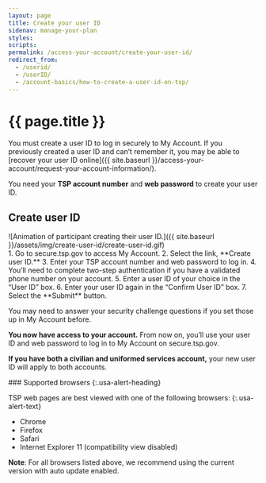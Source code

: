 ```yaml
---
layout: page
title: Create your user ID
sidenav: manage-your-plan
styles:
scripts:
permalink: /access-your-account/create-your-user-id/
redirect_from:
  - /userid/
  - /userID/
  - /account-basics/how-to-create-a-user-id-on-tsp/
---
```


# {{ page.title }}

You must create a user ID to log in securely to My Account. If you previously created a user ID and can’t remember it, you may be able to [recover your user ID online]({{ site.baseurl }}/access-your-account/request-your-account-information/).

You need your **TSP account number** and **web password** to create your user ID.

## Create user ID

<div class="usa-grid how-to">
<div class="usa-width-one-whole" markdown="1">
![Animation of participant creating their user ID.]({{ site.baseurl }}/assets/img/create-user-id/create-user-id.gif)

<div class="steps" markdown="1">
1. Go to secure.tsp.gov to access My Account.
2. Select the link, **Create user ID.**
3. Enter your TSP account number and web password to log in.
4. You’ll need to complete two-step authentication if you have a validated phone number on your account.
5. Enter a user ID of your choice in the “User ID” box.
6. Enter your user ID again in the “Confirm User ID” box.
7. Select the **Submit** button.

You may need to answer your security challenge questions if you set those up in My Account before.

**You now have access to your account.** From now on, you’ll use your user ID and web password to log in to My Account on secure.tsp.gov.

**If you have both a civilian and uniformed services account,** your new user ID will apply to both accounts.
</div>
</div>
</div>
<!-- END div.usa-grid how-to -->
<div class="usa-alert  usa-alert-info usa-alert-paragraph">
<div class="usa-alert-body" markdown="1">
### Supported browsers
{:.usa-alert-heading}

TSP web pages are best viewed with one of the following browsers:
{:.usa-alert-text}

- Chrome
- Firefox
- Safari
- Internet Explorer 11 (compatibility view disabled)

**Note**: For all browsers listed above, we recommend using the current version with auto update enabled.
</div>
</div>
